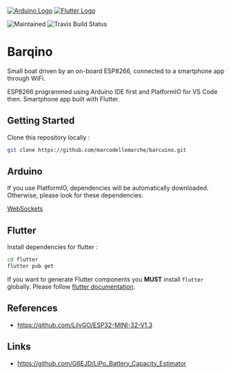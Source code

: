 [![Arduino Logo](https://www.vectorlogo.zone/logos/arduino/arduino-icon.svg)](https://arduino.cc/) 
[![Flutter Logo](https://www.vectorlogo.zone/logos/flutterio/flutterio-icon.svg)](https://flutter.dev/)

![Maintained](https://img.shields.io/badge/mantained-yes-green)
![Travis Build Status](https://img.shields.io/badge/build-badge)
<!-- [![License](http://img.shields.io/badge/Licence-MIT-brightgreen.svg)](LICENSE.md) -->

# Barqino

Small boat driven by an on-board ESP8266, connected to a smartphone app through WiFi.

ESP8266 programmed using Arduino IDE first and PlatformIO for VS Code then. Smartphone app built with Flutter.

## Getting Started

Clone this repository locally :

``` bash
git clone https://github.com/marcodellemarche/barcuino.git
```

## Arduino

If you use PlatformIO, dependencies will be automatically downloaded. Otherwise, please look for these dependencies:

[WebSockets](https://github.com/Links2004/arduinoWebSockets/blob/master/src/WebSocketsServer.h)

## Flutter

Install dependencies for flutter :

``` bash
cd flutter
flutter pub get
```

If you want to generate Flutter components you **MUST** install `flutter` globally.
Please follow [flutter documentation](https://flutter.dev/docs/get-started/install).

## References

* https://github.com/LilyGO/ESP32-MINI-32-V1.3

## Links

* https://github.com/G6EJD/LiPo_Battery_Capacity_Estimator

